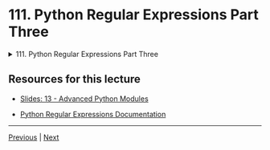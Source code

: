 # 111. Python Regular Expressions Part Three

<details>
  <summary> 111. Python Regular Expressions Part Three </summary>

-   [Notebook: 05-Overview-of-Regular-Expressions.ipynb](https://github.com/BloomTech-DS/Complete-Python-3-Bootcamp/blob/master/12-Advanced%20Python%20Modules/05-Overview-of-Regular-Expressions.ipynb)

-   [Codebase: 05_regular_expressions.py](../../../codebase/python-camp/12-Advanced-Python-Modules/05_regular_expressions.py)

</details> 


## Resources for this lecture

-   [Slides: 13 - Advanced Python Modules](https://docs.google.com/presentation/d/1I7VA4ImWpR-8Pg6jvDHx_SdbyLae6gQ-5RqhIUxEzek/edit#slide=id.p)

-   [Python Regular Expressions Documentation](https://docs.python.org/3/library/re.html)

---

[Previous](./110_Python-Regular-Expressions-Part-Two.md) | [Next](./112_Timing-Your-Python-Code.md)